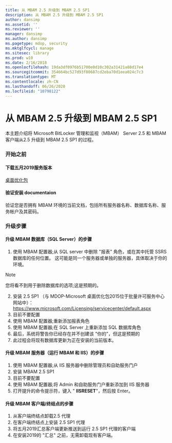```yaml
---
title: 从 MBAM 2.5 升级到 MBAM 2.5 SP1
description: 从 MBAM 2.5 升级到 MBAM 2.5 SP1
author: dansimp
ms.assetid: ''
ms.reviewer: ''
manager: dansimp
ms.author: dansimp
ms.pagetype: mdop, security
ms.mktglfcycl: manage
ms.sitesec: library
ms.prod: w10
ms.date: 2/16/2018
ms.openlocfilehash: 19da3df0976b51700e0d10c302a31421a88d17e4
ms.sourcegitcommit: 354664bc527d93f80687cd2eba70d1eea024c7c3
ms.translationtype: MT
ms.contentlocale: zh-CN
ms.lasthandoff: 06/26/2020
ms.locfileid: "10798122"
---
```

# 从 MBAM 2.5 升级到 MBAM 2.5 SP1
本主题介绍将 Microsoft BitLocker 管理和监视（MBAM） Server 2.5 和 MBAM 客户端从2.5 升级到 MBAM 2.5 SP1 的过程。

### 开始之前
#### 下载五月2019服务版本
[桌面优化包](https://www.microsoft.com/download/details.aspx?id=58345)

#### 验证安装 documentaion
验证您是否拥有 MBAM 环境的当前文档，包括所有服务器名称、数据库名称、服务帐户及其密码。

### 升级步骤
#### 升级 MBAM 数据库（SQL Server）的步骤
1. 使用 MBAM 配置器;从 SQL server 中删除 "报表" 角色，或在其中托管 SSRS 数据库的任何位置。 这可能是同一个服务器或单独的服务器，具体取决于你的环境。
  > [!NOTE]
  > 您将看不到用于删除数据库的选项;这是预期的。  
2. 安装 2.5 SP1 （与 MDOP-Microsoft 桌面优化包2015位于批量许可服务中心网站中）：  <https://www.microsoft.com/Licensing/servicecenter/default.aspx>
3. 目前不要配置 
4. 使用 MBAM 配置器;重新添加报表角色
5. 使用 MBAM 配置器;在 SQL Server 上重新添加 SQL 数据库角色
6. 最后，系统将警告你已经存在并不创建该 "你的"，但这是预期的
7. 此过程会将现有数据库更新为正在安装的当前版本。              

#### 升级 MBAM 服务器（运行 MBAM 和 IIS）的步骤
1. 使用 MBAM 配置器;从 IIS 服务器中删除管理员和自助服务门户
2. 安装 MBAM 2.5 SP1
3. 目前不要配置  
4. 使用 MBAM 配置器;将 Admin 和自助服务门户重新添加到 IIS 服务器 
5. 打开提升的命令提示符，键入 " **IISRESET**"，然后按 Enter。
 
#### 升级 MBAM 客户端/终结点的步骤
1. 从客户端终结点卸载2.5 代理
2. 在客户端终结点上安装 2.5 SP1 代理
3. 将五月2019汇总客户端更新推送到运行 2.5 SP1 代理的客户端 
4. 在安装2019的 "汇总" 之前，无需卸载现有客户端。  

